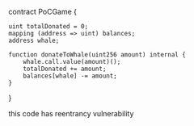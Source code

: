 
contract PoCGame {

    uint totalDonated = 0;
    mapping (address => uint) balances;
    address whale;

    function donateToWhale(uint256 amount) internal {
        whale.call.value(amount)();
        totalDonated += amount;
        balances[whale] -= amount;
    }
}


 this code has reentrancy vulnerability
